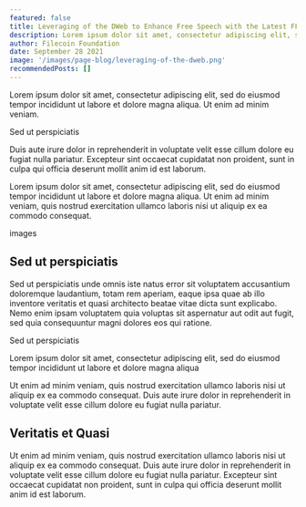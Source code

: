 ```yaml
---
featured: false
title: Leveraging of the DWeb to Enhance Free Speech with the Latest FFDW Grant
description: Lorem ipsum dolor sit amet, consectetur adipiscing elit, sed do eiusmod tempor incididunt ut labore et dolore magna aliqua. Ut enim ad minim veniam.
author: Filecoin Foundation
date: September 28 2021
image: '/images/page-blog/leveraging-of-the-dweb.png'
recommendedPosts: []
---
```


Lorem ipsum dolor sit amet, consectetur adipiscing elit, sed do eiusmod tempor incididunt ut labore et dolore magna aliqua. Ut enim ad minim veniam.

Sed ut perspiciatis

Duis aute irure dolor in reprehenderit in voluptate velit esse cillum dolore eu fugiat nulla pariatur. Excepteur sint occaecat cupidatat non proident, sunt in culpa qui officia deserunt mollit anim id est laborum.

Lorem ipsum dolor sit amet, consectetur adipiscing elit, sed do eiusmod tempor incididunt ut labore et dolore magna aliqua. Ut enim ad minim veniam, quis nostrud exercitation ullamco laboris nisi ut aliquip ex ea commodo consequat.

images

## Sed ut perspiciatis

Sed ut perspiciatis unde omnis iste natus error sit voluptatem accusantium doloremque laudantium, totam rem aperiam, eaque ipsa quae ab illo inventore veritatis et quasi architecto beatae vitae dicta sunt explicabo. Nemo enim ipsam voluptatem quia voluptas sit aspernatur aut odit aut fugit, sed quia consequuntur magni dolores eos qui ratione.

Sed ut perspiciatis

Lorem ipsum dolor sit amet, consectetur adipiscing elit, sed do eiusmod tempor incididunt  ut labore et dolore magna aliqua

Ut enim ad minim veniam, quis nostrud exercitation ullamco laboris nisi ut aliquip ex ea commodo consequat. Duis aute irure dolor in reprehenderit in voluptate velit esse cillum dolore eu fugiat nulla pariatur.

## Veritatis et Quasi

Ut enim ad minim veniam, quis nostrud exercitation ullamco laboris nisi ut aliquip ex ea commodo consequat. Duis aute irure dolor in reprehenderit in voluptate velit esse cillum dolore eu fugiat nulla pariatur. Excepteur sint occaecat cupidatat non proident, sunt in culpa qui officia deserunt mollit anim id est laborum.
